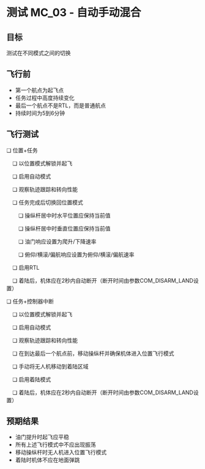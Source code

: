 # 测试 MC_03 - 自动手动混合

## 目标

测试在不同模式之间的切换

## 飞行前

- 第一个航点为起飞点
- 任务过程中高度持续变化
- 最后一个航点不是RTL，而是普通航点
- 持续时间为5到6分钟

## 飞行测试

❏ 位置+任务

&nbsp;&nbsp;&nbsp;&nbsp;❏ 以位置模式解锁并起飞

&nbsp;&nbsp;&nbsp;&nbsp;❏ 启用自动模式

&nbsp;&nbsp;&nbsp;&nbsp;❏ 观察轨迹跟踪和转向性能

&nbsp;&nbsp;&nbsp;&nbsp;❏ 任务完成后切换回位置模式

&nbsp;&nbsp;&nbsp;&nbsp;&nbsp;&nbsp;&nbsp;&nbsp;❏ 操纵杆居中时水平位置应保持当前值

&nbsp;&nbsp;&nbsp;&nbsp;&nbsp;&nbsp;&nbsp;&nbsp;❏ 操纵杆居中时垂直位置应保持当前值

&nbsp;&nbsp;&nbsp;&nbsp;&nbsp;&nbsp;&nbsp;&nbsp;❏ 油门响应设置为爬升/下降速率

&nbsp;&nbsp;&nbsp;&nbsp;&nbsp;&nbsp;&nbsp;&nbsp;❏ 俯仰/横滚/偏航响应设置为俯仰/横滚/偏航速率

&nbsp;&nbsp;&nbsp;&nbsp;❏ 启用RTL

&nbsp;&nbsp;&nbsp;&nbsp;❏ 着陆后，机体应在2秒内自动断开（断开时间由参数COM_DISARM_LAND设置）

❏ 任务+控制器中断

&nbsp;&nbsp;&nbsp;&nbsp;❏ 以位置模式解锁并起飞

&nbsp;&nbsp;&nbsp;&nbsp;❏ 启用自动模式

&nbsp;&nbsp;&nbsp;&nbsp;❏ 观察轨迹跟踪和转向性能

&nbsp;&nbsp;&nbsp;&nbsp;❏ 在到达最后一个航点前，移动操纵杆并确保机体进入位置飞行模式

&nbsp;&nbsp;&nbsp;&nbsp;❏ 手动将无人机移动到着陆区域

&nbsp;&nbsp;&nbsp;&nbsp;❏ 启用着陆模式

&nbsp;&nbsp;&nbsp;&nbsp;❏ 着陆后，机体应在2秒内自动断开（断开时间由参数COM_DISARM_LAND设置）

## 预期结果

- 油门提升时起飞应平稳
- 所有上述飞行模式中不应出现振荡
- 移动操纵杆时无人机进入位置飞行模式
- 着陆时机体不应在地面弹跳